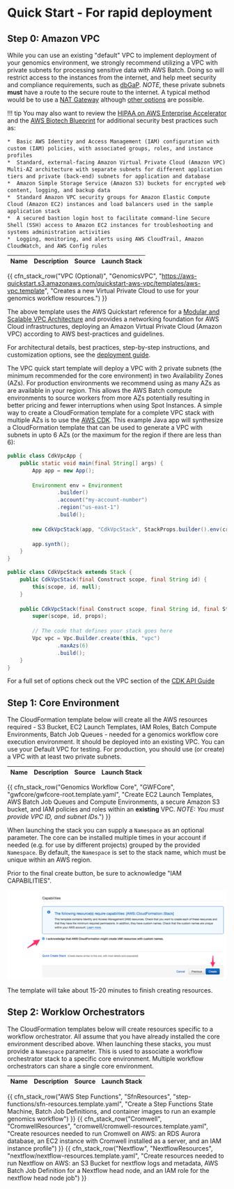 # Quick Start - For rapid deployment

## Step 0: Amazon VPC

While you can use an existing "default" VPC to implement deployment of your genomics environment, we strongly recommend utilizing a VPC with private subnets for processing sensitive data with AWS Batch. Doing so will restrict access to the instances from the internet, and help meet security and compliance requirements, such as [dbGaP](http://j.mp/aws-dbgap). 
_NOTE_, these private subnets **must** have a route to the secure route to the internet. A typical method would be to use a [NAT Gateway](https://docs.aws.amazon.com/vpc/latest/userguide/vpc-nat-gateway.html) although [other options](https://docs.aws.amazon.com/vpc/latest/userguide/route-table-options.html) are possible.


!!! tip
    You may also want to review the [HIPAA on AWS Enterprise Accelerator](https://aws.amazon.com/quickstart/architecture/accelerator-hipaa/) and the [AWS Biotech Blueprint](https://aws.amazon.com/quickstart/biotech-blueprint/core/) for additional security best practices such as:

    *  Basic AWS Identity and Access Management (IAM) configuration with custom (IAM) policies, with associated groups, roles, and instance profiles
    *  Standard, external-facing Amazon Virtual Private Cloud (Amazon VPC) Multi-AZ architecture with separate subnets for different application tiers and private (back-end) subnets for application and database
    *  Amazon Simple Storage Service (Amazon S3) buckets for encrypted web content, logging, and backup data
    *  Standard Amazon VPC security groups for Amazon Elastic Compute Cloud (Amazon EC2) instances and load balancers used in the sample application stack
    *  A secured bastion login host to facilitate command-line Secure Shell (SSH) access to Amazon EC2 instances for troubleshooting and systems administration activities
    *  Logging, monitoring, and alerts using AWS CloudTrail, Amazon CloudWatch, and AWS Config rules

| Name | Description | Source | Launch Stack |
| -- | -- | :--: | :--: |
{{ cfn_stack_row("VPC (Optional)", "GenomicsVPC", "https://aws-quickstart.s3.amazonaws.com/quickstart-aws-vpc/templates/aws-vpc.template", "Creates a new Virtual Private Cloud to use for your genomics workflow resources.") }}

The above template uses the AWS Quickstart reference for a [Modular and Scalable VPC Architecture](https://aws.amazon.com/quickstart/architecture/vpc/) and provides a networking foundation for AWS Cloud infrastructures, deploying an Amazon Virtual Private Cloud (Amazon VPC) according to AWS best-practices and guidelines.

For architectural details, best practices, step-by-step instructions, and customization options, see the [deployment guide](https://fwd.aws/9VdxN).

The VPC quick start template will deploy a VPC with 2 private subnets (the minimum recommended for the core environment) in two Availability Zones (AZs). 
For production environments we recommend using as many AZs as are available in your region. This allows the
AWS Batch compute environments to source workers from more AZs potentially resulting in better pricing and fewer interruptions when using Spot Instances.
A simple way to create a CloudFormation template for a complete VPC stack with multiple AZs is to use the [AWS CDK](https://aws.amazon.com/cdk/). This example Java app will synthesize a CloudFormation template 
that can be used to generate a VPC with subnets in upto 6 AZs (or the maximum for the region if there are less than 6):

```java
public class CdkVpcApp {
    public static void main(final String[] args) {
        App app = new App();

        Environment env = Environment
                .builder()
                .account("my-account-number")
                .region("us-east-1")
                .build();

        new CdkVpcStack(app, "CdkVpcStack", StackProps.builder().env(cromwell).build());

        app.synth();
    }
}
```
```java
public class CdkVpcStack extends Stack {
    public CdkVpcStack(final Construct scope, final String id) {
        this(scope, id, null);
    }

    public CdkVpcStack(final Construct scope, final String id, final StackProps props) {
        super(scope, id, props);

        // The code that defines your stack goes here
        Vpc vpc = Vpc.Builder.create(this, "vpc")
                .maxAzs(6)
                .build();
    }
}
```
For a full set of options check out the VPC section of the [CDK API Guide](https://docs.aws.amazon.com/cdk/api/latest/docs/@aws-cdk_aws-ec2.Vpc.html)

## Step 1: Core Environment

The CloudFormation template below will create all the AWS resources required - S3 Bucket, EC2 Launch Templates, IAM Roles, Batch Compute Environments, Batch Job Queues - needed for a genomics workflow core execution environment. It should be deployed into an existing VPC. You can use your Default VPC for testing. For production, you should use (or create) a VPC with at least two private subnets.

| Name | Description | Source | Launch Stack |
| -- | -- | :--: | :--: |
{{ cfn_stack_row("Genomics Workflow Core", "GWFCore", "gwfcore/gwfcore-root.template.yaml", "Create EC2 Launch Templates, AWS Batch Job Queues and Compute Environments, a secure Amazon S3 bucket, and IAM policies and roles within an **existing** VPC. _NOTE: You must provide VPC ID, and subnet IDs_.") }}

When launching the stack you can supply a `Namespace` as an optional parameter. The core can be installed multiple times in your account if needed (e.g. for use by different projects) grouped by the provided `Namespace`. By default, the `Namespace` is set to the stack name, which must be unique within an AWS region.

Prior to the final create button, be sure to acknowledge "IAM CAPABILITIES".

![CloudFormation web console wizard IAM capabilities](./images/root-vpc-4.png)

The template will take about 15-20 minutes to finish creating resources.

## Step 2: Worklow Orchestrators

The CloudFormation templates below will create resources specific to a workflow orchestrator. All assume that you have already installed the core environment described above. When launching these stacks, you must provide a `Namespace` parameter. This is used to associate a workflow orchestrator stack to a specific core environment. Multiple workflow orchestrators can share a single core environment.

| Name | Description | Source | Launch Stack |
| -- | -- | :--: | :--: |
{{ cfn_stack_row("AWS Step Functions", "SfnResources", "step-functions/sfn-resources.template.yaml", "Create a Step Functions State Machine, Batch Job Definitions, and container images to run an example genomics workflow") }}
{{ cfn_stack_row("Cromwell", "CromwellResources", "cromwell/cromwell-resources.template.yaml", "Create resources needed to run Cromwell on AWS: an RDS Aurora database, an EC2 instance with Cromwell installed as a server, and an IAM instance profile") }}
{{ cfn_stack_row("Nextflow", "NextflowResources", "nextflow/nextflow-resources.template.yaml", "Create resources needed to run Nextflow on AWS: an S3 Bucket for nextflow logs and metadata, AWS Batch Job Definition for a Nextflow head node, and an IAM role for the nextflow head node job") }}

